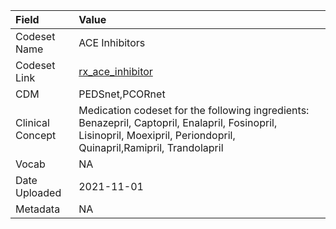 |Field            |Value                                                                                                                                                                 |
|:----------------|:---------------------------------------------------------------------------------------------------------------------------------------------------------------------|
|Codeset Name     |ACE Inhibitors                                                                                                                                                        |
|Codeset Link     |[rx_ace_inhibitor](https://github.com/PEDSnet/Variable-Dictionary/blob/main/drug/rx_ace_inhibitor.csv)                                                                |
|CDM              |PEDSnet,PCORnet                                                                                                                                                       |
|Clinical Concept |Medication codeset for the following ingredients: Benazepril, Captopril, Enalapril, Fosinopril, Lisinopril, Moexipril, Periondopril, Quinapril,Ramipril, Trandolapril |
|Vocab            |NA                                                                                                                                                                    |
|Date Uploaded    |2021-11-01                                                                                                                                                            |
|Metadata         |NA                                                                                                                                                                    |
